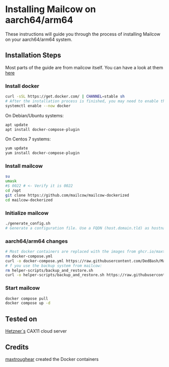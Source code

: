 # Installing Mailcow on aarch64/arm64
These instructions will guide you through the process of installing Mailcow on your aarch64/arm64 system.

## Installation Steps
Most parts of the guide are from mailcow itself. You can have a look at them <a href="https://docs.mailcow.email/en/i_u_m/i_u_m_install">here</a>
### Install docker
```bash
curl -sSL https://get.docker.com/ | CHANNEL=stable sh
# After the installation process is finished, you may need to enable the service and make sure it is started (e.g. CentOS 7)
systemctl enable --now docker
```
On Debian/Ubuntu systems:
```bash
apt update
apt install docker-compose-plugin
```
On Centos 7 systems:
```bash
yum update
yum install docker-compose-plugin
```
### Install mailcow
```bash
su
umask
#$ 0022 # <- Verify it is 0022
cd /opt
git clone https://github.com/mailcow/mailcow-dockerized
cd mailcow-dockerized
```
### Initialize mailcow
```bash
./generate_config.sh
# Generate a configuration file. Use a FQDN (host.domain.tld) as hostname when asked.
```
###  aarch64/arm64 changes
```bash
# Most docker containers are replaced with the images from ghcr.io/maxtroughear
rm docker-compose.yml
curl -o docker-compose.yml https://raw.githubusercontent.com/DedBash/Mailcow-on-aarch64-arm64/main/docker-compose.yml
# f you use the backup system from mailcow:
rm helper-scripts/backup_and_restore.sh
curl -o helper-scripts/backup_and_restore.sh https://raw.githubusercontent.com/DedBash/Mailcow-on-aarch64-arm64/main/backup_and_restore.sh
```
### Start mailcow
```bash
docker compose pull
docker compose up -d
```

## Tested on 
<a href="https://hetzner.cloud/?ref=YSNOAqr7PPxY">Hetzner´s</a> CAX11 cloud server

## Credits
<a href="https://github.com/maxtroughear/docker-images/tree/main/mailcow-dockerized-arm64">maxtroughear</a> created the Docker containers
